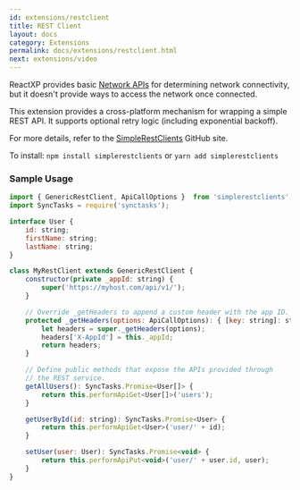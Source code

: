 ```yaml
---
id: extensions/restclient
title: REST Client
layout: docs
category: Extensions
permalink: docs/extensions/restclient.html
next: extensions/video
---
```


ReactXP provides basic [Network APIs](/reactxp/docs/apis/network) for determining network connectivity, but it doesn't provide ways to access the network once connected.

This extension provides a cross-platform mechanism for wrapping a simple REST API. It supports optional retry logic (including exponential backoff).

For more details, refer to the [SimpleRestClients](https://github.com/Microsoft/SimpleRestClients) GitHub site.

To install: ```npm install simplerestclients``` or  ```yarn add simplerestclients```

### Sample Usage

``` javascript
import { GenericRestClient, ApiCallOptions }  from 'simplerestclients';
import SyncTasks = require('synctasks');

interface User {
    id: string;
    firstName: string;
    lastName: string;
}

class MyRestClient extends GenericRestClient {
    constructor(private _appId: string) {
        super('https://myhost.com/api/v1/');
    }

    // Override _getHeaders to append a custom header with the app ID.
    protected _getHeaders(options: ApiCallOptions): { [key: string]: string } {
        let headers = super._getHeaders(options);
        headers['X-AppId'] = this._appId;
        return headers;
    }

    // Define public methods that expose the APIs provided through
    // the REST service.
    getAllUsers(): SyncTasks.Promise<User[]> {
        return this.performApiGet<User[]>('users');
    }

    getUserById(id: string): SyncTasks.Promise<User> {
        return this.performApiGet<User>('user/' + id);
    }

    setUser(user: User): SyncTasks.Promise<void> {
        return this.performApiPut<void>('user/' + user.id, user);
    }
}
```
